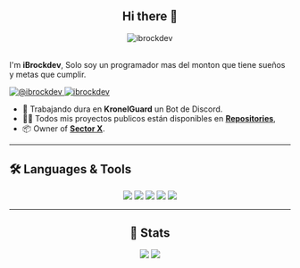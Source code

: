 <div align="center">
    <h2>Hi there 👋</h2>
    <img boder-radios="25px" align="center" src="https://github.com/ibrockdev/ibrockdev/blob/main/ibrock05" alt="ibrockdev"/>
</div>
<br/>
<p align="left">
    I'm <b>iBrockdev</b>, Solo soy un programador mas del monton que tiene sueños y metas que cumplir.
</p> 

<p align="left">
    <a href="https://x.com/ibrockdev" target="_blank">
        <img src="https://img.shields.io/badge/ibrockdev-%23000000.svg?style=for-the-badge&logo=X&logoColor=white" alt="@ibrockdev" />
    </a>
    <a href="https://discordapp.com/users/1144023568431186052" target="_blank">
        <img src="https://img.shields.io/badge/ibrockdev-%235865F2.svg?style=for-the-badge&logo=discord&logoColor=white" alt="ibrockdev" />
    </a>
</p>

- 🧰 Trabajando dura en **KronelGuard** un Bot de Discord.
- 👨‍💻 Todos mis proyectos publicos están disponibles en **[Repositories](https://github.com/ibrockdev?tab=repositories)**,
- 📦 Owner of **[Sector X](https://discord.gg/kaamnUFMBA)**.

---

## 🛠️ Languages & Tools

<div align="center">
    <img src="https://img.shields.io/badge/-JavaScript-F7DF1E?logo=javascript&logoColor=000&style=for-the-badge" />
    <img src="https://img.shields.io/badge/Visual%20Studio%20Code-0078d7.svg?style=for-the-badge&logo=visual-studio-code&logoColor=white" />
    <img src="https://img.shields.io/badge/-Git-F05032?logo=git&logoColor=fff&style=for-the-badge" />
    <img src="https://img.shields.io/badge/node.js-6DA55F?style=for-the-badge&logo=node.js&logoColor=white" />
    <img src= "https://img.shields.io/badge/MongoDB-%234ea94b.svg?style=for-the-badge&logo=mongodb&logoColor=white" />
</div>

---

<div align="center">
    <h2>📖 Stats</h2>
    <img src="https://github-readme-stats.vercel.app/api?username=ibrockdev&theme=dark" />
    <img src="https://github-readme-streak-stats.herokuapp.com?user=ibrockdev&theme=dark" />
</div>

